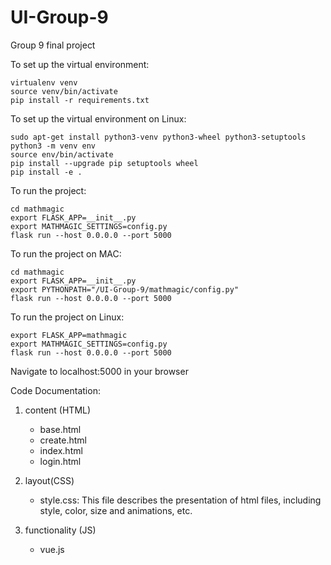 # UI-Group-9
Group 9 final project

To set up the virtual environment:
~~~~
virtualenv venv
source venv/bin/activate
pip install -r requirements.txt
~~~~

To set up the virtual environment on Linux:
~~~~
sudo apt-get install python3-venv python3-wheel python3-setuptools
python3 -m venv env
source env/bin/activate
pip install --upgrade pip setuptools wheel
pip install -e .
~~~~


To run the project:
~~~~
cd mathmagic
export FLASK_APP=__init__.py
export MATHMAGIC_SETTINGS=config.py
flask run --host 0.0.0.0 --port 5000
~~~~

To run the project on MAC:
~~~~
cd mathmagic
export FLASK_APP=__init__.py
export PYTHONPATH="/UI-Group-9/mathmagic/config.py"
flask run --host 0.0.0.0 --port 5000
~~~~

To run the project on Linux:
~~~~
export FLASK_APP=mathmagic
export MATHMAGIC_SETTINGS=config.py
flask run --host 0.0.0.0 --port 5000
~~~~


Navigate to localhost:5000 in your browser



Code Documentation:

1. content (HTML)
	- base.html
	- create.html
	- index.html
	- login.html

2. layout(CSS)
	- style.css: This file describes the presentation of html files, including style, color, size and animations, etc. 

3. functionality (JS)
	- vue.js
